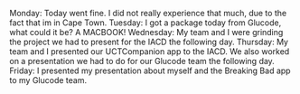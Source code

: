 Monday: Today went fine. I did not really experience that much, due to the fact that im in Cape Town.
Tuesday: I got a package today from Glucode, what could it be? A MACBOOK!
Wednesday: My team and I were grinding the project we had to present for the IACD the following day.
Thursday: My team and I presented our UCTCompanion app to the IACD. We also worked on a presentation we had to do for our Glucode team the following day.
Friday: I presented my presentation about myself and the Breaking Bad app to my Glucode team.
